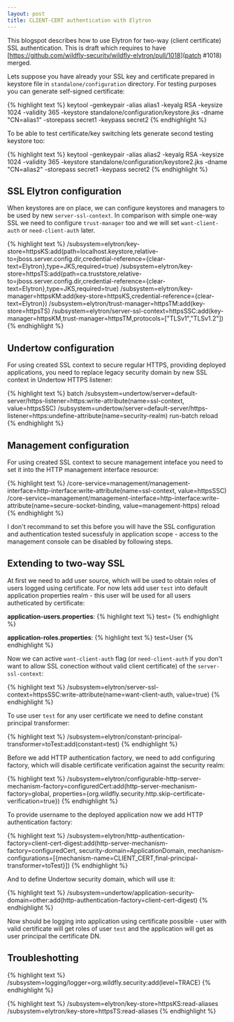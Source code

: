 ```yaml
---
layout: post
title: CLIENT-CERT authentication with Elytron
---
```


This blogspot describes how to use Elytron for two-way (client certificate) SSL authentication. This is draft which requires to have [https://github.com/wildfly-security/wildfly-elytron/pull/1018](patch #1018) merged.

Lets suppose you have already your SSL key and certificate prepared in keystore file in `standalone/configuration` directory. For testing purposes you can generate self-signed certificate:

{% highlight text %}
keytool -genkeypair -alias alias1 -keyalg RSA -keysize 1024 -validity 365 -keystore standalone/configuration/keystore.jks -dname "CN=alias1" -storepass secret1 -keypass secret2
{% endhighlight %}

To be able to test certificate/key switching lets generate second testing keystore too:

{% highlight text %}
keytool -genkeypair -alias alias2 -keyalg RSA -keysize 1024 -validity 365 -keystore standalone/configuration/keystore2.jks -dname "CN=alias2" -storepass secret1 -keypass secret2
{% endhighlight %}

## SSL Elytron configuration

When keystores are on place, we can configure keystores and managers to be used by new `server-ssl-context`.
In comparison with simple one-way SSL we need to configure `trust-manager` too and we will set `want-client-auth` or `need-client-auth` later.

{% highlight text %}
/subsystem=elytron/key-store=httpsKS:add(path=localhost.keystore,relative-to=jboss.server.config.dir,credential-reference={clear-text=Elytron},type=JKS,required=true)
/subsystem=elytron/key-store=httpsTS:add(path=ca.truststore,relative-to=jboss.server.config.dir,credential-reference={clear-text=Elytron},type=JKS,required=true)
/subsystem=elytron/key-manager=httpsKM:add(key-store=httpsKS,credential-reference={clear-text=Elytron})
/subsystem=elytron/trust-manager=httpsTM:add(key-store=httpsTS)
/subsystem=elytron/server-ssl-context=httpsSSC:add(key-manager=httpsKM,trust-manager=httpsTM,protocols=["TLSv1","TLSv1.2"])
{% endhighlight %}

## Undertow configuration

For using created SSL context to secure regular HTTPS, providing deployed applications, you need to replace legacy security domain by new SSL context in Undertow HTTPS listener:

{% highlight text %}
batch
/subsystem=undertow/server=default-server/https-listener=https:write-attribute(name=ssl-context, value=httpsSSC)
/subsystem=undertow/server=default-server/https-listener=https:undefine-attribute(name=security-realm)
run-batch
reload
{% endhighlight %}

## Management configuration

For using created SSL context to secure management inteface you need to set it into the HTTP management interface resource:

{% highlight text %}
/core-service=management/management-interface=http-interface:write-attribute(name=ssl-context, value=httpsSSC)
/core-service=management/management-interface=http-interface:write-attribute(name=secure-socket-binding, value=management-https)
reload
{% endhighlight %}

I don't recommand to set this before you will have the SSL configuration and authentication tested sucessfuly in application scope - access to the management console can be disabled by following steps.

## Extending to two-way SSL

At first we need to add user source, which will be used to obtain roles of users logged using certificate.
For now lets add user `test` into default application properties realm - this user will be used for all users autheticated by certificate:

**application-users.properties**:
{% highlight text %}
test=
{% endhighlight %}

**application-roles.properties**:
{% highlight text %}
test=User
{% endhighlight %}

Now we can active `want-client-auth` flag (or `need-client-auth` if you don't want to allow SSL conection without valid client certificate) of the `server-ssl-context`:

{% highlight text %}
/subsystem=elytron/server-ssl-context=httpsSSC:write-attribute(name=want-client-auth, value=true)
{% endhighlight %}

To use user `test` for any user certificate we need to define constant principal transformer:

{% highlight text %}
/subsystem=elytron/constant-principal-transformer=toTest:add(constant=test)
{% endhighlight %}

Before we add HTTP authentication factory, we need to add configuring factory, which will disable certificate verification against the security realm:

{% highlight text %}
/subsystem=elytron/configurable-http-server-mechanism-factory=configuredCert:add(http-server-mechanism-factory=global, properties={org.wildfly.security.http.skip-certificate-verification=true})
{% endhighlight %}

To provide username to the deployed application now we add HTTP authentication factory:

{% highlight text %}
/subsystem=elytron/http-authentication-factory=client-cert-digest:add(http-server-mechanism-factory=configuredCert, security-domain=ApplicationDomain, mechanism-configurations=[{mechanism-name=CLIENT_CERT,final-principal-transformer=toTest}])
{% endhighlight %}

And to define Undertow security domain, which will use it:

{% highlight text %}
/subsystem=undertow/application-security-domain=other:add(http-authentication-factory=client-cert-digest)
{% endhighlight %}

Now should be logging into application using certificate possible - user with valid certificate will get roles of user `test` and the application will get as user principal the certificate DN.

## Troubleshotting

{% highlight text %}
/subsystem=logging/logger=org.wildfly.security:add(level=TRACE)
{% endhighlight %}

{% highlight text %}
/subsystem=elytron/key-store=httpsKS:read-aliases
/subsystem=elytron/key-store=httpsTS:read-aliases
{% endhighlight %}


